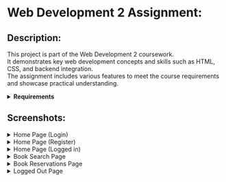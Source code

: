 # Web Development 2 Assignment:

## Description:
This project is part of the Web Development 2 coursework.  
It demonstrates key web development concepts and skills such as HTML, CSS, and backend integration.  
The assignment includes various features to meet the course requirements and showcase practical understanding.

<details>
<summary><strong>Requirements</strong></summary>

- Requirement 1: User has restricted access when not logged in
- Requirement 2: User can reserve and unreserve books (if logged in)
- Requirement 3: User can view their book reservations
- Requirement 4: User cannot reserve books that are already reserved
- Requirement 5: User must be able to search and filter books

</details>

## Screenshots:

<details>
  <summary>Home Page (Login)</summary>
  <img src="https://github.com/user-attachments/assets/f34081cc-9c3b-4279-8b05-18f26a99dd50" alt="Image of Login Page" width="800" />
</details>

<details>
  <summary>Home Page (Register)</summary>
  <img src="https://github.com/user-attachments/assets/2e4b1035-cd95-42f5-856b-64142841d5f3" alt="Image of Register Page" width="800" />
  
</details>

<details>
  <summary>Home Page (Logged in)</summary>
  <img src="https://github.com/user-attachments/assets/2e175443-a919-469c-a64a-0e892ab0cec3" alt="Image of Home Page (Logged In)" width="800" />
</details>

<details>
  <summary>Book Search Page</summary>
  <img src="https://github.com/user-attachments/assets/ae9e0692-ad69-4bf6-8ff1-5b0c6d8be3b2" alt="Image of Book Search Page" width="800" />
</details>

<details>
  <summary>Book Reservations Page</summary>
  <img src="https://github.com/user-attachments/assets/ad557d84-89d2-4947-a895-52cf911533c7" alt="Image of Book Reservations Page" width="800" />
</details>

<details>
  <summary>Logged Out Page</summary>
  <img src="[https://github.com/user-attachments/assets/ad557d84-89d2-4947-a895-52cf911533c7](https://github.com/user-attachments/assets/5f0623ee-35d5-45fb-8116-623b5d2f4d05)" alt="Image of Website when logged out" width="800" />
</details>


